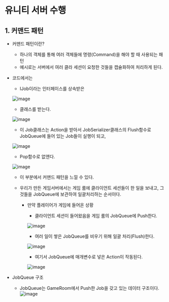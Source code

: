 # 유니티 서버 수행

## 1. 커맨드 패턴

- 커맨드 패턴이란?
  - 하나의 객체를 통해 여러 객체들에 명령(Command)을 해야 할 때 사용되는 패턴
  - 예시로는 서버에서 여러 클라 세션이 요청한 것들을 캡슐화하여 처리하게 된다.
- 코드에서는
    - IJob이라는 인터페이스를 상속받은

    ![image](https://github.com/daehee719/UnityServerSuhang2/assets/81199906/0b5f3290-427c-4818-9b8d-695a9bd188b8)
    - 클래스를 받는다.

    ![image](https://github.com/daehee719/UnityServerSuhang2/assets/81199906/4678b055-784b-4022-b5fb-84d2a05ee0b2)
    - 이 Job클래스는 Action을 받아서 JobSerializer클래스의 Flush함수로 JobQueue에 들어 있는 Job들이 실행이 되고,

    ![image](https://github.com/daehee719/UnityServerSuhang2/assets/81199906/267d7839-cc17-4c85-9a74-05f5c32706c1)
    - Pop함수로 없앤다.
   
    ![image](https://github.com/daehee719/UnityServerSuhang2/assets/81199906/27332a0d-9f54-441d-9c1c-bcef4f7b4d0b)
    
    - 이 부분에서 커맨드 패턴을 느낄 수 있다.
    - 우리가 만든 게임서버에서는 게임 룸에 클라이언트 세션들이 한 일을 보내고, 그것들을 JobQueue에 보관하여 일괄처리하는 순서이다.
    
    
      - 만약 플레이어가 게임에 들어온 상황
        - 클라이언트 세션이 들어왔음을 게임 룸의 JobQueue에 Push한다.
        
        ![image](https://github.com/daehee719/UnityServerSuhang2/assets/81199906/9d60ae4a-5563-44f9-afe0-6ac06b3c0ec3)
        - 여러 일이 쌓은 JobQueue를 비우기 위해 일괄 처리(Flush)한다.
          
        ![image](https://github.com/daehee719/UnityServerSuhang2/assets/81199906/77e38113-2550-4f99-8235-b5fc410867c8)
        - 여기서 JobQueue에 매개변수로 넣은 Action이 작동된다.

        ![image](https://github.com/daehee719/UnityServerSuhang2/assets/81199906/f36c6bc2-808e-4463-8b79-2fb779de0580)
        
- JobQueue 구조
  - JobQueue는 GameRoom에서 Push한 Job을 갖고 있는 데이터 구조이다.
  ![image](https://github.com/daehee719/UnityServerSuhang2/assets/81199906/3ce37d3d-1204-43d6-9f39-af48608dc03d)
